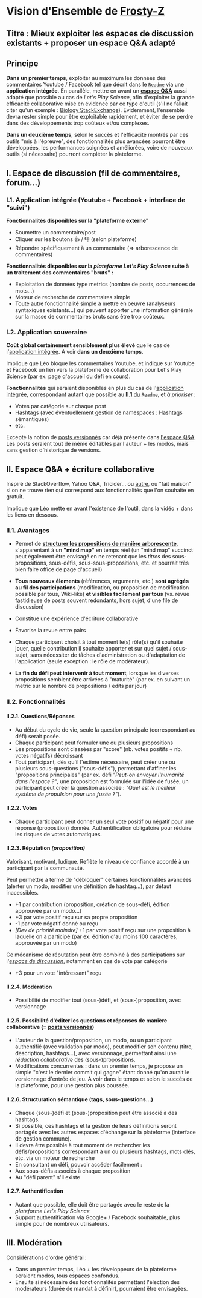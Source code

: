 Vision d'Ensemble de [Frosty-Z](https://github.com/Frosty-Z)
==
Titre : Mieux exploiter les espaces de discussion existants + proposer un espace Q&A adapté
-

Principe
-
**Dans un premier temps**, exploiter au maximum les données des commentaires Youtube / Facebook tel que décrit dans le [`Readme`](https://github.com/sveinburne/lets-play-science/blob/master/README.md) via une **application intégrée**. En parallèle, mettre en avant un **[espace Q&A](#II)** aussi adapté que possible au cas de *Let's Play Science*, afin d'exploiter la grande efficacité collaborative mise en évidence par ce type d'outil (s'il ne fallait citer qu'un exemple : [Biology StackExchange](http://biology.stackexchange.com/)).
Evidemment, l'ensemble devra rester simple pour être exploitable rapidement, et éviter de se perdre dans des développements trop coûteux et/ou complexes.

**Dans un deuxième temps**, selon le succès et l'efficacité montrés par ces outils "mis à l'épreuve", des fonctionnalités plus avancées pourront être développées, les performances soignées et améliorées, voire de nouveaux outils (si nécessaire) pourront compléter la plateforme.


<a name="I"></a>
I. Espace de discussion (fil de commentaires, forum...)
-

<a name="I.1"></a>
### I.1. Application intégrée (Youtube + Facebook + interface de "suivi")

**Fonctionnalités disponibles sur la "plateforme externe"**
* Soumettre un commentaire/post
* Cliquer sur les boutons :+1: / :-1: (selon plateforme)
* Répondre spécifiquement à un commentaire (=> arborescence de commentaires)

**Fonctionnalités disponibles sur la *plateforme Let's Play Science* suite à un traitement des commentaires "bruts" :**
* Exploitation de données type metrics (nombre de posts, occurrences de mots...)
* Moteur de recherche de commentaires simple
* Toute autre fonctionnalité simple à mettre en oeuvre (analyseurs syntaxiques existants...) qui peuvent apporter une information générale sur la masse de commentaires bruts sans être trop coûteux.


<a name="I.2"></a>
### I.2. Application souveraine

**Coût global certainement sensiblement plus élevé** que le cas de l'[application intégrée](#I.1). A voir **dans un deuxième temps**.

Implique que Léo bloque les commentaires Youtube, et indique sur Youtube et Facebook un lien vers la plateforme de collaboration pour Let's Play Science (par ex. page d'accueil du défi en cours).

**Fonctionnalités** qui seraient disponibles en plus du cas de l'[application intégrée](#I.1), correspondant autant que possible au [**II.1** du `Readme`](https://github.com/sveinburne/lets-play-science/blob/master/README.md#II), et *à prioriser* :
* Votes par catégorie sur chaque post
* Hashtags (avec éventuellement gestion de namespaces : Hashtags sémantiques)
* etc.

Excepté la notion de [posts versionnés](https://github.com/sveinburne/lets-play-science/blob/master/THE_APP.MD#b-post-versionné) car déjà présente dans [l'espace Q&A](#II). Les posts seraient tout de même éditables par l'auteur + les modos, mais sans gestion d'historique de versions.



<a name="II"></a>
II. Espace Q&A + écriture collaborative
-

Inspiré de StackOverflow, Yahoo Q&A, Tricider... ou [autre](http://web.appstorm.net/roundups/18-awesome-survey-poll-apps/), ou "fait maison" si on ne trouve rien qui correspond aux fonctionnalités que l'on souhaite en gratuit.

Implique que Léo mette en avant l'existence de l'outil, dans la vidéo + dans les liens en dessous.

<a name="II.1"></a>
### II.1. Avantages

* Permet de [**structurer les propositions de manière arborescente**](#II.2.1), s'apparentant à un **"mind map"** en temps réel (un "mind map" succinct peut également être envisagé en ne retenant que les *titres* des sous-propositions, sous-défis, sous-sous-propositions, etc. et pourrait très bien faire office de page d'accueil)

* **Tous nouveaux élements** (références, arguments, etc.) **sont agrégés au fil des participations** (modification, ou proposition de modification possible par tous, Wiki-like) **et visibles facilement par tous** (vs. revue fastidieuse de posts souvent redondants, hors sujet, d'une file de discussion)
 * Constitue une expérience d'écriture collaborative
 * Favorise la revue entre pairs
 * Chaque participant choisit à tout moment le(s) rôle(s) qu'il souhaite jouer, quelle contribution il souhaite apporter et sur quel sujet / sous-sujet, sans nécessiter de tâches d'administration ou d'adaptation de l'application (seule exception : le rôle de modérateur).

* **La fin du défi peut intervenir à tout moment**, lorsque les diverses propositions semblent être arrivées à "maturité" (par ex. en suivant un metric sur le nombre de propositions / edits par jour)


<a name="II.2"></a>
### II.2. Fonctionnalités

<a name="II.2.1"></a>
#### II.2.1. Questions/Réponses
* Au début du cycle de vie, seule la question principale (correspondant au défi) serait posée.
* Chaque participant peut formuler une ou plusieurs propositions
* Les propositions sont classées par "score" (nb. votes positifs + nb. votes négatifs) décroissant
* Tout participant, dès qu'il l'estime nécessaire, peut créer une ou plusieurs sous-questions ("sous-défis"), permettant d'affiner les "propositions principales" (par ex. défi *"Peut-on envoyer l'humanité dans l'espace ?"*, une proposition est formulée sur l'idée de fusée, un participant peut créer la question associée : *"Quel est le meilleur système de propulsion pour une fusée ?"*).

<a name="II.2.2"></a>
#### II.2.2. Votes
* Chaque participant peut donner un seul vote positif ou négatif pour une réponse (proposition) donnée. Authentification obligatoire pour réduire les risques de votes automatiques.

<a name="II.2.3"></a>
#### II.2.3. Réputation *(proposition)*
Valorisant, motivant, ludique. Reflète le niveau de confiance accordé à un participant par la communauté.

Peut permettre à terme de "débloquer" certaines fonctionnalités avancées (alerter un modo, modifier une définition de hashtag...), par défaut inacessibles.

* +1 par contribution (proposition, création de sous-défi, édition approuvée par un modo...)
* +3 par vote positif reçu sur sa propre proposition
* -1 par vote négatif donné ou reçu
* *[Dev de priorité moindre]* +1 par vote positif reçu sur une proposition à laquelle on a participé (par ex. édition d'au moins 100 caractères, approuvée par un modo)

Ce mécanisme de réputation peut être combiné à des participations sur l'[*espace de discussion*](#1), notamment en cas de vote par catégorie
* +3 pour un vote "intéressant" reçu

<a name="II.2.4"></a>
#### II.2.4. Modération
* Possibilité de modifier tout (sous-)défi, et (sous-)proposition, avec versionnage

<a name="II.2.5"></a>
#### II.2.5. Possibilité d'éditer les questions et réponses de manière collaborative (= [posts versionnés](https://github.com/sveinburne/lets-play-science/blob/master/THE_APP.MD#b-post-versionné))
* L'auteur de la question/proposition, un modo, ou un participant authentifié (avec validation par modo), peut modifier son contenu (titre, description, hashtags...), avec versionnage, permettant ainsi une *rédaction collaborative* des (sous-)propositions.
* Modifications concurrentes : dans un premier temps, je propose un simple "c'est le dernier commit qui gagne" étant donné qu'on aurait le versionnage d'entrée de jeu. A voir dans le temps et selon le succès de la plateforme, pour une gestion plus poussée.

<a name="II.2.6"></a>
#### II.2.6. Structuration sémantique (tags, sous-questions...)
* Chaque (sous-)défi et (sous-)proposition peut être associé à des hashtags.
* Si possible, ces hashtags et la gestion de leurs définitions seront partagés avec les autres espaces d'échange sur la plateforme (interface de gestion commune).
* Il devra être possible à tout moment de rechercher les défis/propositions correspondant à un ou plusieurs hashtags, mots clés, etc. via un moteur de recherche
* En consultant un défi, pouvoir accéder facilement :
 * Aux sous-défis associés à chaque proposition
 * Au "défi parent" s'il existe

<a name="II.2.7"></a>
#### II.2.7. Authentification
* Autant que possible, elle doit être partagée avec le reste de la *plateforme Let's Play Science*
* Support authentification via Google+ / Facebook souhaitable, plus simple pour de nombreux utilisateurs.


<a name="III"></a>
III. Modération
-

Considérations d'ordre général :

* Dans un premier temps, Léo + les développeurs de la plateforme seraient modos, tous espaces confondus.
* Ensuite si nécessaire des fonctionnalités permettant l'élection des modérateurs (durée de mandat à définir), pourraient être envisagées.

